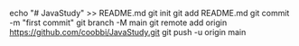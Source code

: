 echo "# JavaStudy" >> README.md
git init
git add README.md
git commit -m "first commit"
git branch -M main
git remote add origin https://github.com/coobbi/JavaStudy.git
git push -u origin main
